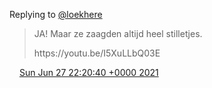 Replying to [@loekhere](https://twitter.com/loekhere/status/1409242196621025285)

> JA\! Maar ze zaagden altijd heel stilletjes\.  
>   
> https://youtu\.be/I5XuLLbQ03E

<img src="../../media/tweet.ico" width="12" /> [Sun Jun 27 22:20:40 +0000 2021](https://twitter.com/DromerDenker/status/1409275514636800006)